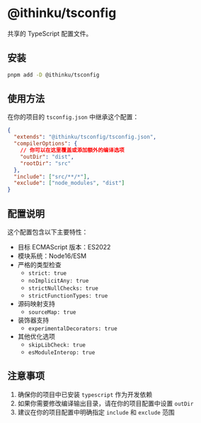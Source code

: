 # @ithinku/tsconfig

共享的 TypeScript 配置文件。

## 安装

```bash
pnpm add -D @ithinku/tsconfig
```

## 使用方法

在你的项目的 `tsconfig.json` 中继承这个配置：

```json
{
  "extends": "@ithinku/tsconfig/tsconfig.json",
  "compilerOptions": {
    // 你可以在这里覆盖或添加额外的编译选项
    "outDir": "dist",
    "rootDir": "src"
  },
  "include": ["src/**/*"],
  "exclude": ["node_modules", "dist"]
}
```

## 配置说明

这个配置包含以下主要特性：

- 目标 ECMAScript 版本：ES2022
- 模块系统：Node16/ESM
- 严格的类型检查
  - `strict: true`
  - `noImplicitAny: true`
  - `strictNullChecks: true`
  - `strictFunctionTypes: true`
- 源码映射支持
  - `sourceMap: true`
- 装饰器支持
  - `experimentalDecorators: true`
- 其他优化选项
  - `skipLibCheck: true`
  - `esModuleInterop: true`

## 注意事项

1. 确保你的项目中已安装 `typescript` 作为开发依赖
2. 如果你需要修改编译输出目录，请在你的项目配置中设置 `outDir`
3. 建议在你的项目配置中明确指定 `include` 和 `exclude` 范围 